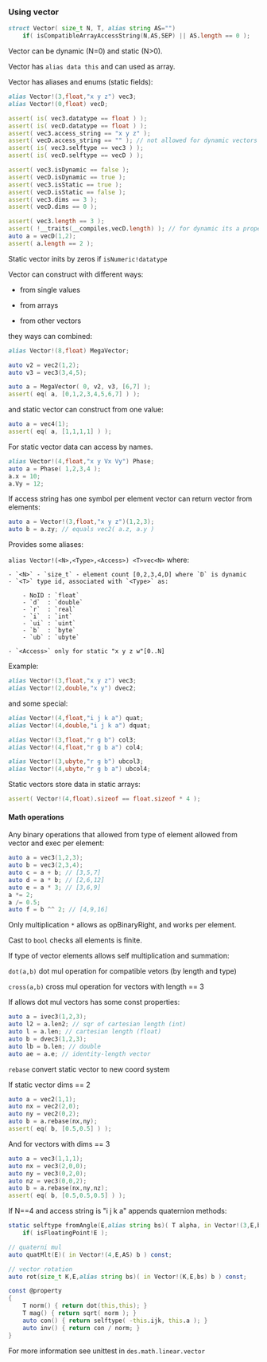 ### Using vector

```d
struct Vector( size_t N, T, alias string AS="")
    if( isCompatibleArrayAccessString(N,AS,SEP) || AS.length == 0 );
```

Vector can be dynamic (N=0) and static (N>0).

Vector has `alias data this` and can used as array.

Vector has aliases and enums (static fields):

```d
alias Vector!(3,float,"x y z") vec3;
alias Vector!(0,float) vecD;

assert( is( vec3.datatype == float ) );
assert( is( vecD.datatype == float ) );
assert( vec3.access_string == "x y z" );
assert( vecD.access_string == "" ); // not allowed for dynamic vectors
assert( is( vec3.selftype == vec3 ) );
assert( is( vecD.selftype == vecD ) );

assert( vec3.isDynamic == false );
assert( vecD.isDynamic == true );
assert( vec3.isStatic == true );
assert( vecD.isStatic == false );
assert( vec3.dims == 3 );
assert( vecD.dims == 0 );

assert( vec3.length == 3 );
assert( !__traits(__compiles,vecD.length) ); // for dynamic its a property
auto a = vecD(1,2);
assert( a.length == 2 );
```
Static vector inits by zeros if `isNumeric!datatype`

Vector can construct with different ways:

- from single values

- from arrays

- from other vectors

they ways can combined:

```d
alias Vector!(8,float) MegaVector;

auto v2 = vec2(1,2);
auto v3 = vec3(3,4,5);

auto a = MegaVector( 0, v2, v3, [6,7] );
assert( eq( a, [0,1,2,3,4,5,6,7] ) );
```

and static vector can construct from one value:

```d
auto a = vec4(1);
assert( eq( a, [1,1,1,1] ) );
```

For static vector data can access by names.

```d
alias Vector!(4,float,"x y Vx Vy") Phase;
auto a = Phase( 1,2,3,4 );
a.x = 10;
a.Vy = 12;
```

If access string has one symbol per element
vector can return vector from elements:

```d
auto a = Vector!(3,float,"x y z")(1,2,3);
auto b = a.zy; // equals vec2( a.z, a.y )
```

Provides some aliases:

`alias Vector!(<N>,<Type>,<Access>) <T>vec<N>` where:

    - `<N>` - `size_t` - element count [0,2,3,4,D] where `D` is dynamic
    - `<T>` type id, associated with `<Type>` as:

        - NoID : `float`
        - `d`  : `double`
        - `r`  : `real`
        - `i`  : `int`
        - `ui` : `uint`
        - `b`  : `byte`
        - `ub` : `ubyte`

    - `<Access>` only for static "x y z w"[0..N]

Example:
```d
alias Vector!(3,float,"x y z") vec3;
alias Vector!(2,double,"x y") dvec2;
```

and some special:

```d
alias Vector!(4,float,"i j k a") quat;
alias Vector!(4,double,"i j k a") dquat;

alias Vector!(3,float,"r g b") col3;
alias Vector!(4,float,"r g b a") col4;

alias Vector!(3,ubyte,"r g b") ubcol3;
alias Vector!(4,ubyte,"r g b a") ubcol4;
```

Static vectors store data in static arrays:

```d
assert( Vector!(4,float).sizeof == float.sizeof * 4 );
```

#### Math operations

Any binary operations that allowed from type of element allowed
from vector and exec per element:

```d
auto a = vec3(1,2,3);
auto b = vec3(2,3,4);
auto c = a + b; // [3,5,7]
auto d = a * b; // [2,6,12]
auto e = a * 3; // [3,6,9]
a *= 2;
a /= 0.5;
auto f = b ^^ 2; // [4,9,16]
```

Only multiplication `*` allows as opBinaryRight, and works per element.

Cast to `bool` checks all elements is finite.

If type of vector elements allows self multiplication and summation:

`dot(a,b)` dot mul operation for compatible vetors (by length and type)

`cross(a,b)` cross mul operation for vectors with length == 3

If allows dot mul vectors has some const properties:

```d
auto a = ivec3(1,2,3);
auto l2 = a.len2; // sqr of cartesian length (int)
auto l = a.len; // cartesian length (float)
auto b = dvec3(1,2,3);
auto lb = b.len; // double
auto ae = a.e; // identity-length vector
```

`rebase` convert static vector to new coord system

If static vector dims == 2
```d
auto a = vec2(1,1);
auto nx = vec2(2,0);
auto ny = vec2(0,2);
auto b = a.rebase(nx,ny);
assert( eq( b, [0.5,0.5] ) );
```

And for vectors with dims == 3
```d
auto a = vec3(1,1,1);
auto nx = vec3(2,0,0);
auto ny = vec3(0,2,0);
auto nz = vec3(0,0,2);
auto b = a.rebase(nx,ny,nz);
assert( eq( b, [0.5,0.5,0.5] ) );
```

If N==4 and access string is "i j k a" appends quaternion methods:

```d
static selftype fromAngle(E,alias string bs)( T alpha, in Vector!(3,E,bs) axis )
    if( isFloatingPoint!E );

// quaterni mul
auto quatMlt(E)( in Vector!(4,E,AS) b ) const;

// vector rotation
auto rot(size_t K,E,alias string bs)( in Vector!(K,E,bs) b ) const;

const @property
{
    T norm() { return dot(this,this); }
    T mag() { return sqrt( norm ); }
    auto con() { return selftype( -this.ijk, this.a ); }
    auto inv() { return con / norm; }
}
```

For more information see unittest in `des.math.linear.vector`
